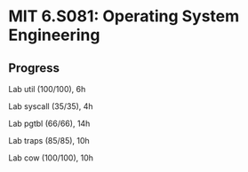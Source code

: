 # MIT 6.S081: Operating System Engineering

Progress
---

Lab util (100/100), 6h

Lab syscall (35/35), 4h

Lab pgtbl (66/66), 14h

Lab traps (85/85), 10h

Lab cow (100/100), 10h